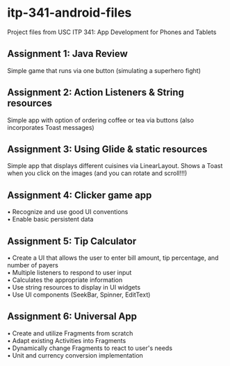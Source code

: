 # itp-341-android-files
Project files from USC ITP 341: App Development for Phones and Tablets


## Assignment 1: Java Review
Simple game that runs via one button (simulating a superhero fight)

## Assignment 2: Action Listeners & String resources
Simple app with option of ordering coffee or tea via buttons (also incorporates Toast messages)

## Assignment 3: Using Glide & static resources
Simple app that displays different cuisines via LinearLayout. Shows a Toast when you click on the images (and you can rotate and scroll!!!)

## Assignment 4: Clicker game app
• Recognize and use good UI conventions <br />
• Enable basic persistent data <br />

## Assignment 5: Tip Calculator
• Create a UI that allows the user to enter bill amount, tip percentage, and number of payers <br />
• Multiple listeners to respond to user input <br />
• Calculates the appropriate information <br />
• Use string resources to display in UI widgets <br />
• Use UI components (SeekBar, Spinner, EditText)

## Assignment 6: Universal App
• Create and utilize Fragments from scratch <br />
• Adapt existing Activities into Fragments<br />
• Dynamically change Fragments to react to user's needs<br />
• Unit and currency conversion implementation<br />